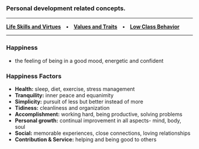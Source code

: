 ### Personal development related concepts.

*****
**[Life Skills and Virtues](/life-skills-and-virtues.md) • [Values and Traits](/values-and-traits.md) • [Low Class Behavior](/low-class-behavior.md)**

*****

### Happiness
- the feeling of being in a good mood, energetic and confident
 

### Happiness Factors
- **Health:** sleep, diet, exercise, stress management
- **Tranquility:** inner peace and equanimity
- **Simplicity:** pursuit of less but better instead of more
- **Tidiness:** cleanliness and organization
- **Accomplishment:** working hard, being productive, solving problems
- **Personal growth:** continual improvement in all aspects- mind, body, soul
- **Social:** memorable experiences, close connections, loving relationships
- **Contribution & Service:** helping and being good to others
